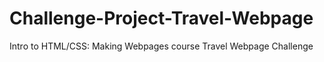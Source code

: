 # Challenge-Project-Travel-Webpage
Intro to HTML/CSS: Making Webpages course Travel Webpage Challenge
